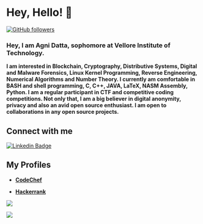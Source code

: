 # **Hey, Hello! :wave:**

[![GitHub followers](https://img.shields.io/github/followers/datta-agni?label=Follow&style=social)](https://github.com/datta-agni/?tab=followers)

### Hey, I am Agni Datta, sophomore at Vellore Institute of Technology.

**I am interested in Blockchain, Cryptography, Distributive Systems, Digital and Malware Forensics, Linux Kernel Programming, Reverse Engineering, Numerical Algorithms and Number Theory. I currently am comfortable in BASH and shell programming, C, C++, JAVA, LaTeX, NASM Assembly, Python. I am a regular participant in CTF and competitive coding competitions. Not only that, I am a big believer in digital anonymity, privacy and also an avid open source enthusiast. I am open to collaborations in any open source projects.**


## Connect with me

[![Linkedin Badge](https://img.shields.io/badge/-Agni-blue?style=for-the-badge-square&logo=Linkedin&logoColor=white&link=https://https://www.linkedin.com/in/agni-datta-3380b8163/)](https://www.linkedin.com/in/agni-datta-3380b8163/)


## **My Profiles**

* **[CodeChef](https://www.codechef.com/users/dattagni09)**

* **[Hackerrank](https://www.hackerrank.com/dattadunga)**

<img src="https://github-readme-stats.vercel.app/api?username=datta-agni&&show_icons=true&title_color=ffffff&icon_color=bb2acf&text_color=daf7dc&bg_color=151515">

![](https://komarev.com/ghpvc/?username=datta-agni&color=dc143c)

